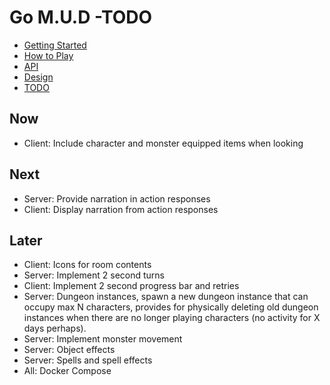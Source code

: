 # Go M.U.D -TODO

- [Getting Started](README.md)
- [How to Play](README-HOWTOPLAY.md)
- [API](README-API.md)
- [Design](README-DESIGN.md)
- [TODO](README-TODO.md)

## Now

- Client: Include character and monster equipped items when looking

## Next

- Server: Provide narration in action responses
- Client: Display narration from action responses

## Later

- Client: Icons for room contents
- Server: Implement 2 second turns
- Client: Implement 2 second progress bar and retries
- Server: Dungeon instances, spawn a new dungeon instance that can occupy max N characters, provides for physically deleting old dungeon instances when there are no longer playing characters (no activity for X days perhaps).
- Server: Implement monster movement
- Server: Object effects
- Server: Spells and spell effects
- All: Docker Compose
